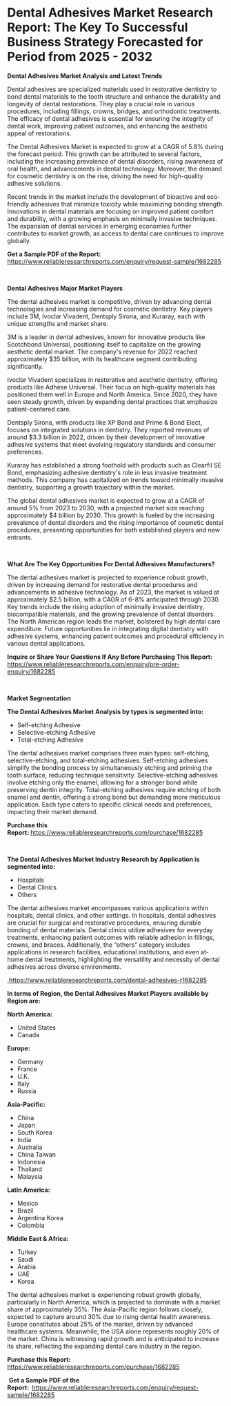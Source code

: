 <p><h1>Dental Adhesives Market Research Report: The Key To Successful Business Strategy Forecasted for Period from 2025 - 2032</h1></p><p><strong>Dental Adhesives Market Analysis and Latest Trends</strong></p>
<p><p>Dental adhesives are specialized materials used in restorative dentistry to bond dental materials to the tooth structure and enhance the durability and longevity of dental restorations. They play a crucial role in various procedures, including fillings, crowns, bridges, and orthodontic treatments. The efficacy of dental adhesives is essential for ensuring the integrity of dental work, improving patient outcomes, and enhancing the aesthetic appeal of restorations.</p><p>The Dental Adhesives Market is expected to grow at a CAGR of 5.8% during the forecast period. This growth can be attributed to several factors, including the increasing prevalence of dental disorders, rising awareness of oral health, and advancements in dental technology. Moreover, the demand for cosmetic dentistry is on the rise, driving the need for high-quality adhesive solutions.</p><p>Recent trends in the market include the development of bioactive and eco-friendly adhesives that minimize toxicity while maximizing bonding strength. Innovations in dental materials are focusing on improved patient comfort and durability, with a growing emphasis on minimally invasive techniques. The expansion of dental services in emerging economies further contributes to market growth, as access to dental care continues to improve globally.</p></p>
<p><strong>Get a Sample PDF of the Report:&nbsp;</strong> <a href="https://www.reliableresearchreports.com/enquiry/request-sample/1682285?utm_campaign=37&utm_medium=2&utm_source=Github&utm_content=ia&utm_term=13042025&utm_id=dental-adhesives">https://www.reliableresearchreports.com/enquiry/request-sample/1682285</a></p>
<p>&nbsp;</p>
<p><strong>Dental Adhesives Major Market Players</strong></p>
<p><p>The dental adhesives market is competitive, driven by advancing dental technologies and increasing demand for cosmetic dentistry. Key players include 3M, Ivoclar Vivadent, Dentsply Sirona, and Kuraray, each with unique strengths and market share.</p><p>3M is a leader in dental adhesives, known for innovative products like Scotchbond Universal, positioning itself to capitalize on the growing aesthetic dental market. The company's revenue for 2022 reached approximately $35 billion, with its healthcare segment contributing significantly.</p><p>Ivoclar Vivadent specializes in restorative and aesthetic dentistry, offering products like Adhese Universal. Their focus on high-quality materials has positioned them well in Europe and North America. Since 2020, they have seen steady growth, driven by expanding dental practices that emphasize patient-centered care.</p><p>Dentsply Sirona, with products like XP Bond and Prime & Bond Elect, focuses on integrated solutions in dentistry. They reported revenues of around $3.3 billion in 2022, driven by their development of innovative adhesive systems that meet evolving regulatory standards and consumer preferences.</p><p>Kuraray has established a strong foothold with products such as Clearfil SE Bond, emphasizing adhesive dentistry's role in less invasive treatment methods. This company has capitalized on trends toward minimally invasive dentistry, supporting a growth trajectory within the market.</p><p>The global dental adhesives market is expected to grow at a CAGR of around 5% from 2023 to 2030, with a projected market size reaching approximately $4 billion by 2030. This growth is fueled by the increasing prevalence of dental disorders and the rising importance of cosmetic dental procedures, presenting opportunities for both established players and new entrants.</p></p>
<p>&nbsp;</p>
<p><strong>What Are The Key Opportunities For Dental Adhesives Manufacturers?</strong></p>
<p><p>The dental adhesives market is projected to experience robust growth, driven by increasing demand for restorative dental procedures and advancements in adhesive technology. As of 2023, the market is valued at approximately $2.5 billion, with a CAGR of 6-8% anticipated through 2030. Key trends include the rising adoption of minimally invasive dentistry, biocompatible materials, and the growing prevalence of dental disorders. The North American region leads the market, bolstered by high dental care expenditure. Future opportunities lie in integrating digital dentistry with adhesive systems, enhancing patient outcomes and procedural efficiency in various dental applications.</p></p>
<p><strong>Inquire or Share Your Questions If Any Before Purchasing This Report:</strong> <a href="https://www.reliableresearchreports.com/enquiry/pre-order-enquiry/1682285?utm_campaign=37&utm_medium=2&utm_source=Github&utm_content=ia&utm_term=13042025&utm_id=dental-adhesives">https://www.reliableresearchreports.com/enquiry/pre-order-enquiry/1682285</a></p>
<p>&nbsp;</p>
<p><strong>Market Segmentation</strong></p>
<p><strong>The Dental Adhesives Market Analysis by types is segmented into:</strong></p>
<p><ul><li>Self-etching Adhesive</li><li>Selective-etching Adhesive</li><li>Total-etching Adhesive</li></ul></p>
<p><p>The dental adhesives market comprises three main types: self-etching, selective-etching, and total-etching adhesives. Self-etching adhesives simplify the bonding process by simultaneously etching and priming the tooth surface, reducing technique sensitivity. Selective-etching adhesives involve etching only the enamel, allowing for a stronger bond while preserving dentin integrity. Total-etching adhesives require etching of both enamel and dentin, offering a strong bond but demanding more meticulous application. Each type caters to specific clinical needs and preferences, impacting their market demand.</p></p>
<p><strong>Purchase this Report:&nbsp;</strong><a href="https://www.reliableresearchreports.com/purchase/1682285?utm_campaign=37&utm_medium=2&utm_source=Github&utm_content=ia&utm_term=13042025&utm_id=dental-adhesives">https://www.reliableresearchreports.com/purchase/1682285</a></p>
<p>&nbsp;</p>
<p><strong>The Dental Adhesives Market Industry Research by Application is segmented into:</strong></p>
<p><ul><li>Hospitals</li><li>Dental Clinics</li><li>Others</li></ul></p>
<p><p>The dental adhesives market encompasses various applications within hospitals, dental clinics, and other settings. In hospitals, dental adhesives are crucial for surgical and restorative procedures, ensuring durable bonding of dental materials. Dental clinics utilize adhesives for everyday treatments, enhancing patient outcomes with reliable adhesion in fillings, crowns, and braces. Additionally, the “others” category includes applications in research facilities, educational institutions, and even at-home dental treatments, highlighting the versatility and necessity of dental adhesives across diverse environments.</p></p>
<p><a href="https://www.reliableresearchreports.com/dental-adhesives-r1682285?utm_campaign=37&utm_medium=2&utm_source=Github&utm_content=ia&utm_term=13042025&utm_id=dental-adhesives">&nbsp;https://www.reliableresearchreports.com/dental-adhesives-r1682285</a></p>
<p><strong>In terms of Region, the Dental Adhesives Market Players available by Region are:</strong></p>
<p>
    <p> <strong> North America: </strong>
        <ul>
            <li>United States</li>
            <li>Canada</li>
        </ul>
        </p> 
    <p> <strong> Europe: </strong>
        <ul>
            <li>Germany</li>
            <li>France</li>
            <li>U.K.</li>
            <li>Italy</li>
            <li>Russia</li>
        </ul>
        </p> 
    <p> <strong> Asia-Pacific: </strong>
        <ul>
            <li>China</li>
            <li>Japan</li>
            <li>South Korea</li>
            <li>India</li>
            <li>Australia</li>
            <li>China Taiwan</li>
            <li>Indonesia</li>
            <li>Thailand</li>
            <li>Malaysia</li>
        </ul>
        </p> 
    <p> <strong> Latin America: </strong>
        <ul>
            <li>Mexico</li>
            <li>Brazil</li>
            <li>Argentina Korea</li>
            <li>Colombia</li>
        </ul>
        </p> 
    <p> <strong> Middle East & Africa: </strong>
        <ul>
            <li>Turkey</li>
            <li>Saudi</li>
            <li>Arabia</li>
            <li>UAE</li>
            <li>Korea</li>
        </ul>
    </p>
    </p>
<p><p>The dental adhesives market is experiencing robust growth globally, particularly in North America, which is projected to dominate with a market share of approximately 35%. The Asia-Pacific region follows closely, expected to capture around 30% due to rising dental health awareness. Europe constitutes about 25% of the market, driven by advanced healthcare systems. Meanwhile, the USA alone represents roughly 20% of the market. China is witnessing rapid growth and is anticipated to increase its share, reflecting the expanding dental care industry in the region.</p></p>
<p><strong>Purchase this Report: </strong><a href="https://www.reliableresearchreports.com/purchase/1682285?utm_campaign=37&utm_medium=2&utm_source=Github&utm_content=ia&utm_term=13042025&utm_id=dental-adhesives">https://www.reliableresearchreports.com/purchase/1682285</a></p>
<p>&nbsp;<strong>Get a Sample PDF of the Report:&nbsp;&nbsp;</strong><a href="https://www.reliableresearchreports.com/enquiry/request-sample/1682285?utm_campaign=37&utm_medium=2&utm_source=Github&utm_content=ia&utm_term=13042025&utm_id=dental-adhesives">https://www.reliableresearchreports.com/enquiry/request-sample/1682285</a></p>
<p><strong></strong></p>
<p><p></p><p></p><p></p></p>